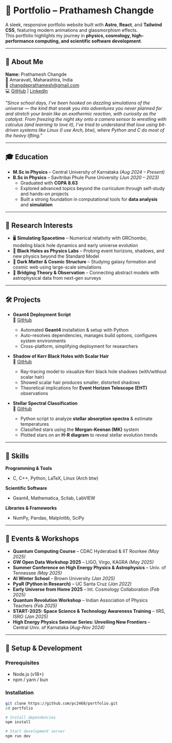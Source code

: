 # 🌌 Portfolio – Prathamesh Changde

A sleek, responsive portfolio website built with **Astro**, **React**, and **Tailwind CSS**, featuring modern animations and glassmorphism effects.  
This portfolio highlights my journey in **physics, cosmology, high-performance computing, and scientific software development**.

---

## 👤 About Me

**Name:** Prathamesh Changde  
📍 Amaravati, Maharashtra, India  
📧 [changdeprathamesh@gmail.com](mailto:changdeprathamesh@gmail.com)  
💻 [GitHub](https://github.com/pc2468) | [LinkedIn](https://www.linkedin.com/in/prathamesh-changde-81bb30217/)  

*"Since school days, I’ve been hooked on dazzling simulations of the universe — the kind that sneak you into adventures you never planned for and stretch your brain like an exothermic reaction, with curiosity as the catalyst. From freezing the night sky onto a camera sensor to wrestling with calculus (and learning to love it), I’ve tried to understand that love using bit-driven systems like Linux (I use Arch, btw), where Python and C do most of the heavy lifting."*

---

## 🎓 Education

- **M.Sc in Physics** – Central University of Karnataka *(Aug 2024 – Present)*  
- **B.Sc in Physics** – Savitribai Phule Pune University *(Jun 2020 – 2023)*  
  - Graduated with **CGPA 8.63**  
  - Explored advanced topics beyond the curriculum through self-study and hands-on projects  
  - Built a strong foundation in computational tools for **data analysis** and **simulation**  

---

## 🔭 Research Interests

- 🖥 **Simulating Spacetime** – Numerical relativity with GRChombo, modeling black hole dynamics and early universe evolution  
- 🧪 **Black Holes as Physics Labs** – Probing event horizons, shadows, and new physics beyond the Standard Model  
- 🌌 **Dark Matter & Cosmic Structure** – Studying galaxy formation and cosmic web using large-scale simulations  
- 🔭 **Bridging Theory & Observation** – Connecting abstract models with astrophysical data from next-gen surveys  

---

## 🛠 Projects

- **Geant4 Deployment Script**  
  🔗 [GitHub](https://github.com/pc2468)  
  - Automated **Geant4** installation & setup with Python  
  - Auto-resolves dependencies, manages build options, configures system environments  
  - Cross-platform, simplifying deployment for researchers  

- **Shadow of Kerr Black Holes with Scalar Hair**  
  🔗 [GitHub](https://github.com/pc2468)  
  - Ray-tracing model to visualize Kerr black hole shadows (with/without scalar hair)  
  - Showed scalar hair produces smaller, distorted shadows  
  - Theoretical implications for **Event Horizon Telescope (EHT)** observations  

- **Stellar Spectral Classification**  
  🔗 [GitHub](https://github.com/pc2468)  
  - Python script to analyze **stellar absorption spectra** & estimate temperatures  
  - Classified stars using the **Morgan-Keenan (MK)** system  
  - Plotted stars on an **H-R diagram** to reveal stellar evolution trends  

---

## 🧩 Skills

**Programming & Tools**  
- C, C++, Python, LaTeX, Linux (Arch btw)  

**Scientific Software**  
- Geant4, Mathematica, Scilab, LabVIEW  

**Libraries & Frameworks**  
- NumPy, Pandas, Matplotlib, SciPy  

---

## 📅 Events & Workshops

- **Quantum Computing Course** – CDAC Hyderabad & IIT Roorkee *(May 2025)*  
- **GW Open Data Workshop 2025** – LIGO, Virgo, KAGRA *(May 2025)*  
- **Summer Conference on High Energy Physics & Astrophysics** – Univ. of Tennessee *(May 2025)*  
- **AI Winter School** – Brown University *(Jan 2025)*  
- **PyaR (Python in Research)** – UC Santa Cruz *(Jan 2022)*  
- **Early Universe from Home 2025** – Int. Cosmology Collaboration *(Feb 2025)*  
- **Quantum Revolution Workshop** – Indian Association of Physics Teachers *(Feb 2025)*  
- **START-2025: Space Science & Technology Awareness Training** – IIRS, ISRO *(Jan 2025)*  
- **High Energy Physics Seminar Series: Unveiling New Frontiers** – Central Univ. of Karnataka *(Aug–Nov 2024)*  

---

## 🚀 Setup & Development

### Prerequisites
- Node.js (v18+)  
- npm / yarn / bun  

### Installation
```bash
git clone https://github.com/pc2468/portfolio.git
cd portfolio

# Install dependencies
npm install

# Start development server
npm run dev
